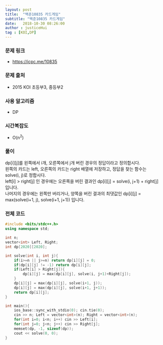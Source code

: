 ```yaml
---
layout: post
title:  "백준10835 카드게임"
subtitle: "백준10835 카드게임"
date:   2018-10-30 08:26:00
author : justiceHui
tag : [KOI,DP]
---
```


### 문제 링크
* https://icpc.me/10835

### 문제 출처
* 2015 KOI 초등부3, 중등부2

### 사용 알고리즘
* DP

### 시간복잡도
* O(n<sup>2</sup>)

### 풀이
dp[i][j]를 왼쪽에서 i개, 오른쪽에서 j개 버린 경우의 정답이라고 정의합시다.<br>
왼쪽의 카드는 left, 오른쪽의 카드는 right 배열에 저장하고, 정답을 찾는 함수는 solve(i, j)로 정합시다.<br>
left[i] > right[j] 인 경우에는 오른쪽을 버린 결과인 dp[i][j] = solve(i, j+1) + right[j] 입니다.<br>
나머지의 경우에는 왼쪽만 버리거나, 양쪽을 버린 결과의 최댓값인 dp[i][j] = max(solve(i+1, j), solve(i+1, j+1)) 입니다.

### 전체 코드
```cpp
#include <bits/stdc++.h>
using namespace std;

int n;
vector<int> Left, Right;
int dp[2020][2020];

int solve(int i, int j){
	if(i>=n || j>=n) return dp[i][j] = 0;
	if(dp[i][j] != -1) return dp[i][j];
	if(Left[i] > Right[j]){
		dp[i][j] = max(dp[i][j], solve(i, j+1)+Right[j]);
	}
	dp[i][j] = max(dp[i][j], solve(i+1, j));
	dp[i][j] = max(dp[i][j], solve(i+1, j+1));
	return dp[i][j];
}

int main(){
	ios_base::sync_with_stdio(0); cin.tie(0);
	cin >> n; Left = vector<int>(n); Right = vector<int>(n);
	for(int i=0; i<n; i++) cin >> Left[i];
	for(int j=0; j<n; j++) cin >> Right[j];
	memset(dp, -1, sizeof(dp));
	cout << solve(0, 0);
}
```

